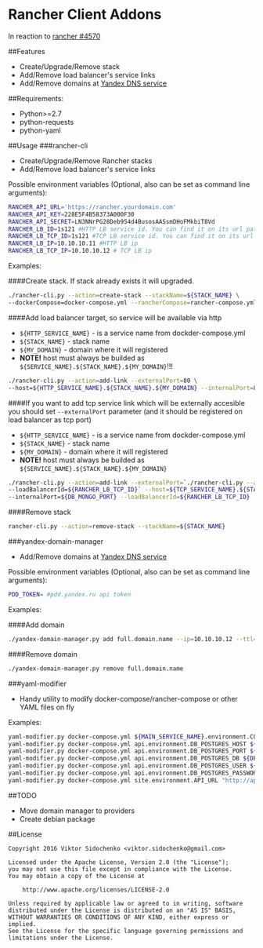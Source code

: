 # Rancher Client Addons
In reaction to [rancher #4570](https://github.com/rancher/rancher/issues/4570) 

##Features
* Create/Upgrade/Remove stack
* Add/Remove load balancer's service links
* Add/Remove domains at [Yandex DNS service](https://pdd.yandex.com)

##Requirements:
* Python>=2.7
* python-requests
* python-yaml

##Usage
###rancher-cli
* Create/Upgrade/Remove Rancher stacks
* Add/Remove load balancer's service links

Possible environment variables (Optional, also can be set as command line arguments):
```bash
RANCHER_API_URL='https://rancher.yourdomain.com'
RANCHER_API_KEY=228E5F4B58373A000F30
RANCHER_API_SECRET=LN3NNrPG28Deb954d4BusosAASsmDHoFMkbiT8Vd
RANCHER_LB_ID=1s121 #HTTP LB service id. You can find it on its url path
RANCHER_LB_TCP_ID=1s121 #TCP LB service id. You can find it on its url path
RANCHER_LB_IP=10.10.10.11 #HTTP LB ip
RANCHER_LB_TCP_IP=10.10.10.12 # TCP LB ip
```

Examples:

####Create stack. If stack already exists it will upgraded.
```bash
./rancher-cli.py --action=create-stack --stackName=${STACK_NAME} \
--dockerCompose=docker-compose.yml --rancherCompose=rancher-compose.yml
```

####Add load balancer target, so service will be available via http
* ```${HTTP_SERVICE_NAME}``` - is a service name from dockder-compose.yml
* ```${STACK_NAME}``` - stack name
* ```${MY_DOMAIN}``` - domain where it will registered
* **NOTE!** host must always be builded as ```${SERVICE_NAME}.${STACK_NAME}.${MY_DOMAIN}```!!!
```bash
./rancher-cli.py --action=add-link --externalPort=80 \
--host=${HTTP_SERVICE_NAME}.${STACK_NAME}.${MY_DOMAIN} --internalPort=8080
```

####If you want to add tcp service link which will be externally accesible you should set ```--externalPort``` parameter (and it should be registered on load balancer as tcp port)
* ```${HTTP_SERVICE_NAME}``` - is a service name from dockder-compose.yml
* ```${STACK_NAME}``` - stack name
* ```${MY_DOMAIN}``` - domain where it will registered
* **NOTE!** host must always be builded as ```${SERVICE_NAME}.${STACK_NAME}.${MY_DOMAIN}```
```bash
./rancher-cli.py --action=add-link --externalPort=`./rancher-cli.py --action=get-port \
--loadBalancerId=${RANCHER_LB_TCP_ID}` --host=${TCP_SERVICE_NAME}.${STACK_NAME}.${MY_DOMAIN}
--internalPort=${DB_MONGO_PORT} --loadBalancerId=${RANCHER_LB_TCP_ID}
```

####Remove stack
```bash
rancher-cli.py --action=remove-stack --stackName=${STACK_NAME}
```

###yandex-domain-manager
* Add/Remove domains at [Yandex DNS service](https://pdd.yandex.com)

Possible environment variables (Optional, also can be set as command line arguments):
```bash
PDD_TOKEN= #pdd.yandex.ru api token
```

Examples:

####Add domain
```bash
./yandex-domain-manager.py add full.domain.name --ip=10.10.10.12 --ttl=360 #ttl is optional, default value is 360
```

####Remove domain
```bash
./yandex-domain-manager.py remove full.domain.name
```


###yaml-modifier
* Handy utility to modify docker-compose/rancher-compose or other YAML files on fly

Examples:
```bash
yaml-modifier.py docker-compose.yml ${MAIN_SERVICE_NAME}.environment.COMMIT_HASH ${sourceCommitHash}
yaml-modifier.py docker-compose.yml api.environment.DB_POSTGRES_HOST ${DB_POSTGRES_HOST}
yaml-modifier.py docker-compose.yml api.environment.DB_POSTGRES_PORT ${DB_POSTGRES_PORT}
yaml-modifier.py docker-compose.yml api.environment.DB_POSTGRES_DB ${DB_POSTGRES_DB}
yaml-modifier.py docker-compose.yml api.environment.DB_POSTGRES_USER ${DB_POSTGRES_USER}
yaml-modifier.py docker-compose.yml api.environment.DB_POSTGRES_PASSWORD ${DB_POSTGRES_PASSWORD}
yaml-modifier.py docker-compose.yml site.environment.API_URL "http://api.${SERVICE_DOMAIN}"
```

##TODO
* Move domain manager to providers
* Create debian package


##License
```
Copyright 2016 Viktor Sidochenko <viktor.sidochenko@gmail.com>

Licensed under the Apache License, Version 2.0 (the "License");
you may not use this file except in compliance with the License.
You may obtain a copy of the License at

    http://www.apache.org/licenses/LICENSE-2.0

Unless required by applicable law or agreed to in writing, software
distributed under the License is distributed on an "AS IS" BASIS,
WITHOUT WARRANTIES OR CONDITIONS OF ANY KIND, either express or implied.
See the License for the specific language governing permissions and
limitations under the License.
```

